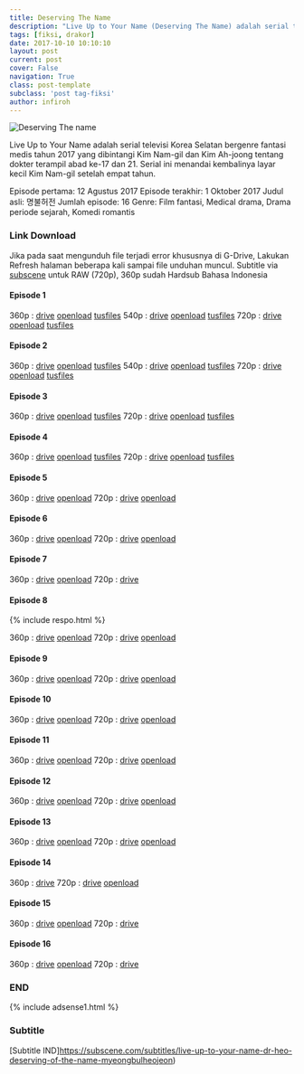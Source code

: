 ```yaml
---
title: Deserving The Name
description: "Live Up to Your Name (Deserving The Name) adalah serial televisi Korea Selatan bergenre fantasi medis tahun 2017"
tags: [fiksi, drakor]
date: 2017-10-10 10:10:10
layout: post
current: post
cover: False
navigation: True
class: post-template
subclass: 'post tag-fiksi'
author: infiroh
---
```

![Deserving The name](https://2.bp.blogspot.com/-2t8FCZHQzx0/Wb41F081RYI/AAAAAAAAAC0/-N8d3w_ZaJUchEOUtNGIjl14ASOQGjs7wCLcBGAs/s1600/ders.png)

Live Up to Your Name adalah serial televisi Korea Selatan bergenre fantasi medis tahun 2017 yang dibintangi Kim Nam-gil dan Kim Ah-joong tentang dokter terampil abad ke-17 dan 21. Serial ini menandai kembalinya layar kecil Kim Nam-gil setelah empat tahun.

<ins class="adsbygoogle"
     style="display:block"
     data-ad-client="ca-pub-8526606076277673"
     data-ad-slot="8771412334"
     data-ad-format="auto"
     data-full-width-responsive="true"></ins><script>
(adsbygoogle = window.adsbygoogle || []).push({});
</script>

Episode pertama: 12 Agustus 2017
Episode terakhir: 1 Oktober 2017
Judul asli: 명불허전
Jumlah episode: 16
Genre: Film fantasi, Medical drama, Drama periode sejarah, Komedi romantis

### Link Download

Jika pada saat mengunduh file terjadi error khususnya di G-Drive, Lakukan Refresh halaman beberapa kali sampai file unduhan muncul.
Subtitle via <a href="https://subscene.com/subtitles/live-up-to-your-name-dr-heo-deserving-of-the-name-myeongbulheojeon">subscene</a> untuk RAW (720p), 360p sudah Hardsub Bahasa Indonesia

#### Episode 1

360p : [drive](https://mi.knoacc.org/dl/drive??id=0B_XHgc9kZqwQS2VaeUROaUNYZ2c) [openload](https://mi.knoacc.org/dl/any?dom=oload.stream&code=3GY6fSfzrII/Deserving.of.the.Name.E01.360p.mp4) [tusfiles](https://mi.knoacc.org/dl/any?dom=tusfiles.net&code=gbk7tdq1vl7j/Deserving.of.the.Name.E01.360p.mp4)
540p : [drive](https://mi.knoacc.org/dl/drive?id=0B9zQoX327iIlaEdOUVFIZWM3c2s) [openload](https://mi.knoacc.org/dl/any?dom=oload.stream&code=VQFxTYdKvNU/Deserving.of.the.Name.E01.170812.HDTV.H264.540p-SS.mp4) [tusfiles](https://mi.knoacc.org/dl/any?dom=tusfiles.net&code=k9yn3uci17v7/Deserving.of.the.Name.E01.170812.HDTV.H264.540p-SS.mkv)
720p : [drive](https://mi.knoacc.org/dl/drive?id=0B9zQoX327iIlaDN3NVZrQXFubGc) [openload](https://mi.knoacc.org/dl/any?dom=oload.stream&code=DBscvslW1fI/Deserving.of.the.Name.E01.HDTV.x265.10bit.AAC.720p-AzH.mp4) [tusfiles](https://mi.knoacc.org/dl/any?dom=tusfiles.net&code=2la652xq7ux2/Deserving.of.the.Name.E01.HDTV.x265.10bit.AAC-AzH.mkv)

#### Episode 2

360p : [drive](https://mi.knoacc.org/dl/drive?id=0B_XHgc9kZqwQR0pPMC1kUlF6VGM) [openload](https://mi.knoacc.org/dl/any?dom=oload.stream&code=niHyjUPGI-4/Deserving.of.the.Name.E02.360p.mp4) [tusfiles](https://mi.knoacc.org/dl/any?dom=tusfiles.net&code=t2ieby4ar2eo/Deserving.of.the.Name.E02.360p.mp4)
540p : [drive](https://mi.knoacc.org/dl/drive?id=0B_XHgc9kZqwQVUdmcUtNRHdvaXM) [openload](https://mi.knoacc.org/dl/any?dom=oload.stream&code=0ydaDE4InBQ/Deserving.of.the.Name.E02.170813.540p-NEXT.mp4) [tusfiles](https://mi.knoacc.org/dl/any?dom=tusfiles.net&code=74vsasmvfbgd/Deserving.of.the.Name.E02.170813.540p-NEXT.mkv)
720p : [drive](https://mi.knoacc.org/dl/drive?id=0B_XHgc9kZqwQNGxIZnNta0FZXzg) [openload](https://mi.knoacc.org/dl/any?dom=oload.stream&code=Q3_3CAms_ig/Deserving.of.the.Name.E02.HDTV.x265.AAC.720p-AzH) [tusfiles](https://mi.knoacc.org/dl/any?dom=tusfiles.net&code=me6p0z6ie9hb/Deserving.of.the.Name.E02.HDTV.720.mkv)

#### Episode 3

360p : [drive](https://mi.knoacc.org/dl/drive?id=0B_XHgc9kZqwQSmN4T0ZjcjN2c2c) [openload](https://mi.knoacc.org/dl/any?dom=oload.stream&code=kx2sAZP1xJg/Deserving.of.the.Name.E03.360p.mp4) [tusfiles](https://mi.knoacc.org/dl/any?dom=tusfiles.net&code=t1vtr60gkx9q/Deserving.of.the.Name.E03.360p.mp4)
720p : [drive](https://mi.knoacc.org/dl/drive?id=0B_XHgc9kZqwQVlBfTmNKQ3VXVlk) [openload](https://mi.knoacc.org/dl/any?dom=oload.stream&code=u-OVwKDYFaU/Deserving.of.the.Name.E03.720p.mp4) [tusfiles](https://mi.knoacc.org/dl/any?dom=tusfiles.net&code=rv115igbozri/Deserving.of.the.Name.E03.mkv.mp4)

#### Episode 4

360p : [drive](https://mi.knoacc.org/dl/drive?id=0B06qp4iVUkx8UHNXWW4tbFpxVFE) [openload](https://mi.knoacc.org/dl/any?dom=oload.stream&code=GPIl_UXuTJc/Deserving.of.the.Name.E04.360p.mp4) [tusfiles](https://mi.knoacc.org/dl/any?dom=tusfiles.net&code=co1ejgy3reeh/Deserving.of.the.Name.E04.360p.mp4)
720p : [drive](https://mi.knoacc.org/dl/drive?id=0B_XHgc9kZqwQeVRDcE94WUI0Wms) [openload](https://mi.knoacc.org/dl/any?dom=oload.stream&code=e-VR-3da_SQ/Deserving.of.the.Name.E04.720p.mp4) [tusfiles](https://mi.knoacc.org/dl/any?dom=tusfiles.net&code=xhotj2tldk5t&name=Deserving.of.the.Name.E04.mkv.mp4)

#### Episode 5

360p : [drive](https://mi.knoacc.org/dl/drive?id=0B06qp4iVUkx8eTU4THpDX1QwU0U) [openload](https://mi.knoacc.org/dl/any?dom=oload.stream&code=ztWUap3xFNM&name=Deserving.of.the.Name.E05.360p.mp4) 
720p : [drive](https://mi.knoacc.org/dl/drive?id=0B06qp4iVUkx8MU8zaFN2LTNvaWs) [openload](https://mi.knoacc.org/dl/any?dom=oload.stream&code=NAAIroG0Le0&name=Deserving.of.the.Name.E05.170826.HDTV.H264.720p-SS.mp4) 

#### Episode 6

360p : [drive](https://mi.knoacc.org/dl/drive?id=0B06qp4iVUkx8UF9uV05WVDl2dUE) [openload](https://mi.knoacc.org/dl/any?dom=oload.stream&code=WJopvYeVTAc&name=Deserving.of.the.Name.E06.360p.mp4) 
720p : [drive](https://mi.knoacc.org/dl/drive?id=0B06qp4iVUkx8Y0ZBdXBKTzlNVkk) [openload](https://mi.knoacc.org/dl/any?dom=oload.stream&code=LfXu2GqlWEI&name=Deserving.of.the.Name.E06.170827.HDTV.H264.720p-SS.mp4) 

#### Episode 7

360p : [drive](https://mi.knoacc.org/dl/drive?id=0B387gMJkFaWzbVExdmNaSkVyTlE) [openload](https://mi.knoacc.org/dl/any?dom=oload.stream&code=vAqn363m44M&name=Deserving.of.the.Name.E07.360p.mp4) 
720p : [drive](https://mi.knoacc.org/dl/drive?id=0B387gMJkFaWzV3YwbTFoT2MxTzA) 

#### Episode 8

{% include respo.html %}

360p : [drive](https://mi.knoacc.org/dl/drive?id=0B387gMJkFaWzUjVkMXFMOTVIa00) [openload](https://mi.knoacc.org/dl/any?dom=oload.stream&code=eohnTwhYu7o&name=Deserving.of.the.Name.E08.360p.mp4) 
720p : [drive](https://mi.knoacc.org/dl/drive?id=0B387gMJkFaWzeGtiVXFNNVR5SkE) [openload](https://mi.knoacc.org/dl/any?dom=oload.stream&code=1HbYp2a53uA&name=Deserving.of.the.Name.E08.720p.mp4) 

#### Episode 9

360p : [drive](https://mi.knoacc.org/dl/drive?id=0B387gMJkFaWzQzZOVUpBMk00aDQ) [openload](https://mi.knoacc.org/dl/any?dom=oload.stream&code=IMDkp6r0SMI/%5Bkordramas.com%5DDeserving.of.the.Name.E09.360p-id.mp4) 
720p : [drive](https://mi.knoacc.org/dl/drive?id=0B387gMJkFaWzWkgwd3pZMjRBbG8) [openload](https://mi.knoacc.org/dl/any?dom=oload.stream&code=KiNgBqOC5_U&name=Deserving.of.the.Name.E09.170909.HDTV.H264.720p-SS.mp4) 

#### Episode 10

360p : [drive](https://mi.knoacc.org/dl/drive?id=0B387gMJkFaWzcDBBeEhETDlhRE0) [openload](https://mi.knoacc.org/dl/any?dom=oload.stream&code=X5DnzkghY3U&name=Deserving.of.the.Name.E10.360p.mp4) 
720p : [drive](https://mi.knoacc.org/dl/drive?id=0B387gMJkFaWzNE1BS2pEeTNWMXM) [openload](https://mi.knoacc.org/dl/any?dom=oload.stream&code=77cX_NlKtjo&name=Deserving.of.the.Name.E10.720p-%5BKoreanDramaX.co%5D.mkv.mp4) 

#### Episode 11

360p : [drive](https://mi.knoacc.org/dl/drive?id=0B387gMJkFaWzUTVTRE0yMGktOWM) [openload](https://mi.knoacc.org/dl/any?dom=oload.stream&code=ssB3TnpdTkk&name=Deserving.of.the.Name.E11.360p.mp4) 
720p : [drive](https://mi.knoacc.org/dl/drive?id=0B387gMJkFaWzMk16TGhwWGZfaXM) [openload](https://mi.knoacc.org/dl/any?dom=oload.stream&code=HfuO4ZN0Mis&name=Deserving.of.the.Name.E11.170916.HDTV.H264._-SS.mp4) 

#### Episode 12

360p : [drive](https://mi.knoacc.org/dl/drive?id=0B387gMJkFaWzQXhlTkJ3UE1JWDQ) [openload](https://mi.knoacc.org/dl/any?dom=oload.stream&code=y3J3-Za_4pY&name=Deserving.of.the.Name.E12.360p.mp4) 
720p : [drive](https://mi.knoacc.org/dl/drive?id=0B387gMJkFaWzQlJKSzd5SEpyWTA) [openload](https://mi.knoacc.org/dl/any?dom=oload.stream&code=-9pU62kTXxQ&name=Deserving.of.the.Name.E12.170917.HDTV.H264.720p-SS_.mp4) 

#### Episode 13

360p : [drive](https://mi.knoacc.org/dl/drive?id=0B387gMJkFaWzM1Vzb2k1NnBaV00) [openload](https://mi.knoacc.org/dl/any?dom=oload.stream&code=C4K7vCHeBn8&name=Deserving.of.the.Name.E13.360p.mp4) 
720p : [drive](https://mi.knoacc.org/dl/drive?id=0B387gMJkFaWzWEdHYmVfdk5IRlU) [openload](https://mi.knoacc.org/dl/any?dom=oload.stream&code=bRgyTDeZrPs&name=Deserving.of.the.Name.E13.720p.mp4) 

#### Episode 14

360p : [drive](https://mi.knoacc.org/dl/drive?id=0B387gMJkFaWzeUdGdUg4elNITlE) 
720p : [drive](https://mi.knoacc.org/dl/drive?id=0B387gMJkFaWzYjY3X3NNWHlrSzQ) [openload](https://mi.knoacc.org/dl/any?dom=oload.stream&code=xa1_P_W2yZM&name=Deserving.of.the.Name.E14.170924.HDTV.H264.720p-SS.mp4)

#### Episode 15

360p : [drive](https://mi.knoacc.org/dl/drive?id=0B387gMJkFaWzQkdlOXpvRWstZlU) [openload](https://mi.knoacc.org/dl/any?dom=oload.stream&code=22CNHvCj5B8&name=Deserving.of.the.Name.E15.360p.mp4)
720p : [drive](https://mi.knoacc.org/dl/drive?id=0B387gMJkFaWzYkJNcFMtQ2dIN1k) 

#### Episode 16

360p : [drive](https://mi.knoacc.org/dl/drive?id=0B387gMJkFaWzQzctNXpsMGxDUlE) [openload](https://mi.knoacc.org/dl/any?dom=oload.stream&code=SI_u-OgmKoA&name=Deserving.of.the.Name.E16.end.360p.mp4)
720p : [drive](https://mi.knoacc.org/dl/drive?id=0B387gMJkFaWzaHAyNjlwLUNoeFU) 

### END

{% include adsense1.html %}

### Subtitle

[Subtitle IND]https://subscene.com/subtitles/live-up-to-your-name-dr-heo-deserving-of-the-name-myeongbulheojeon)